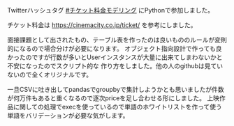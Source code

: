 Twitterハッシュタグ [#チケット料金モデリング](https://twitter.com/hashtag/%E3%83%81%E3%82%B1%E3%83%83%E3%83%88%E6%96%99%E9%87%91%E3%83%A2%E3%83%87%E3%83%AA%E3%83%B3%E3%82%B0?src=hash) にPythonで参加しました。

チケット料金は https://cinemacity.co.jp/ticket/ を参考にしました。

面接課題として出されたもの、テーブル表を作ったのは良いもののルールが変則的になるので場合分けが必要になります。
オブジェクト指向設計で作っても良かったのですが行数が多いとUserインスタンスが大量に出来てしまわないかと不安になったのでスクリプト的な
作り方をしました。他の人のgithubは見ていないので全くオリジナルです。

一旦CSVに吐き出してpandasでgroupbyで集計しようかとも思いましたが件数が何万件もあると重くなるので逐次priceを足し合わせる形にしました。
上映作品に関しての処理でexecを使っているので単語のホワイトリストを作って使う単語をバリデーションが必要な気がします。